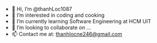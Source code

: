 - 👋 Hi, I’m @thanhLoc1087
- 👀 I’m interested in coding and cooking
- 🌱 I’m currently learning Software Engineering at HCM UIT
- 💞️ I’m looking to collaborate on ...
- 📫 Contact me at: thanhlocne246@gmail.com

<!---
thanhLoc1087/thanhLoc1087 is a ✨ special ✨ repository because its `README.md` (this file) appears on your GitHub profile.
You can click the Preview link to take a look at your changes.
--->
